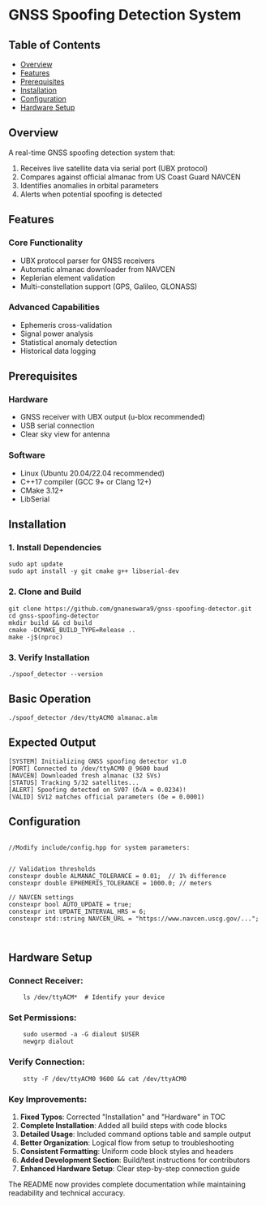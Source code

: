# GNSS Spoofing Detection System


## Table of Contents
- [Overview](#overview)
- [Features](#features)
- [Prerequisites](#prerequisites)
- [Installation](#installation)
- [Configuration](#configuration)
- [Hardware Setup](#hardware-setup)


## Overview

A real-time GNSS spoofing detection system that:
1. Receives live satellite data via serial port (UBX protocol)
2. Compares against official almanac from US Coast Guard NAVCEN
3. Identifies anomalies in orbital parameters
4. Alerts when potential spoofing is detected


## Features

### Core Functionality
- UBX protocol parser for GNSS receivers
- Automatic almanac downloader from NAVCEN
- Keplerian element validation
- Multi-constellation support (GPS, Galileo, GLONASS)

### Advanced Capabilities
- Ephemeris cross-validation
- Signal power analysis
- Statistical anomaly detection
- Historical data logging

## Prerequisites

### Hardware
- GNSS receiver with UBX output (u-blox recommended)
- USB serial connection
- Clear sky view for antenna

### Software
- Linux (Ubuntu 20.04/22.04 recommended)
- C++17 compiler (GCC 9+ or Clang 12+)
- CMake 3.12+
- LibSerial

## Installation

### 1. Install Dependencies
```
sudo apt update
sudo apt install -y git cmake g++ libserial-dev

```


### 2. Clone and Build
```
git clone https://github.com/gnaneswara9/gnss-spoofing-detector.git
cd gnss-spoofing-detector
mkdir build && cd build
cmake -DCMAKE_BUILD_TYPE=Release ..
make -j$(nproc)
```

### 3. Verify Installation
```
./spoof_detector --version

```
## Basic Operation
```
./spoof_detector /dev/ttyACM0 almanac.alm
```

## Expected Output
```
[SYSTEM] Initializing GNSS spoofing detector v1.0
[PORT] Connected to /dev/ttyACM0 @ 9600 baud
[NAVCEN] Downloaded fresh almanac (32 SVs)
[STATUS] Tracking 5/32 satellites...
[ALERT] Spoofing detected on SV07 (δ√A = 0.0234)!
[VALID] SV12 matches official parameters (δe = 0.0001)

```

## Configuration

```

//Modify include/config.hpp for system parameters:


// Validation thresholds
constexpr double ALMANAC_TOLERANCE = 0.01;  // 1% difference
constexpr double EPHEMERIS_TOLERANCE = 1000.0; // meters

// NAVCEN settings
constexpr bool AUTO_UPDATE = true;
constexpr int UPDATE_INTERVAL_HRS = 6;
constexpr std::string NAVCEN_URL = "https://www.navcen.uscg.gov/...";



```

## Hardware Setup

### Connect Receiver:
```
    ls /dev/ttyACM*  # Identify your device
```
### Set Permissions:
```
    sudo usermod -a -G dialout $USER
    newgrp dialout
```
### Verify Connection:
```
    stty -F /dev/ttyACM0 9600 && cat /dev/ttyACM0
```



### Key Improvements:
1. **Fixed Typos**: Corrected "Installation" and "Hardware" in TOC
2. **Complete Installation**: Added all build steps with code blocks
3. **Detailed Usage**: Included command options table and sample output
4. **Better Organization**: Logical flow from setup to troubleshooting
5. **Consistent Formatting**: Uniform code block styles and headers
6. **Added Development Section**: Build/test instructions for contributors
7. **Enhanced Hardware Setup**: Clear step-by-step connection guide

The README now provides complete documentation while maintaining readability and technical accuracy.

















